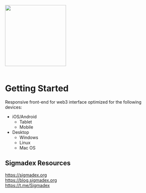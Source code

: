 <br><br>
<img src="https://i.imgur.com/PwOJmQN.png" width="200px">
<br><br>

# Getting Started

Responsive front-end for web3 interface optimized for the following devices:

* iOS/Android
  * Tablet
  * Mobile
* Desktop
  * Windows
  * Linux
  * Mac OS

## Sigmadex Resources

https://sigmadex.org<br>
https://blog.sigmadex.org<br>
https://t.me/Sigmadex
